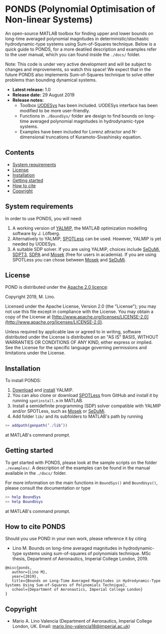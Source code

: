 # PONDS (Polynomial Optimisation of Non-linear Systems)
An open-source MATLAB toolbox for finding upper and lower bounds on long-time averaged polynomial magnitudes in deterministic/stochastic hydrodynamic-type systems using Sum-of-Squares technique. Below is a quick guide to PONDS, for a more deatiled description and examples refer to the user manual, which you can found inside the `./docs/` folder.

Note: This code is under very active development and will be subject to changes and improvements, so watch this space!
We expect that in the future PONDS also implements Sum-of-Squares technique to solve other problems than bounding dynamical systems. 

* **Latest release:** 1.0
* **Release date:** 29 August 2019
* **Release notes:**
	- Toolbox [UODESys](https://github.com/aeroimperial-optimization/UODESys) has been included. UODESys interface has been modified to be more user-friendly.
	- Functions in `./BoundSys/` folder are design to find bounds on long-time averaged polynomial magnitudes in hydrodynamic-type systems.
  - Examples have been included for Lorenz attractor and N-dimensional truncations of Kuramoto-Sivashinsky equation.

## Contents
- [System requirements](#Requirements)
- [License](#License)
- [Installation](#Install)
- [Getting started](#GettingStarted)
- [How to cite](#Cite)
- [Copyright](#Copyright)

## System requirements<a name="Requirements"></a>

In order to use PONDS, you will need:

1. A working version of [YALMIP](https://yalmip.github.io/), the MATLAB optimization modelling software by J. L&ouml;fberg.
2. Alternatively to YALMIP, [SPOTLess](https://github.com/mmt/spotless/tree/master) can be used. However, YALMIP is yet needed by UODESys. 
3. A suitable SDP solver. If you are using YALMIP, choices include [SeDuMi](https://github.com/sqlp/sedumi), [SDPT3](http://www.math.nus.edu.sg/~mattohkc/sdpt3.html), [SDPA](http://sdpa.sourceforge.net/) and [Mosek](https://www.mosek.com/) (free for
    users in academia). If you are using SPOTLess you can chose between [Mosek](https://www.mosek.com/) and [SeDuMi](https://github.com/sqlp/sedumi).

## License<a name="License"></a>

POND is distributed under the [Apache 2.0 licence](http://www.apache.org/licenses/LICENSE-2.0):

Copyright 2019, M. Lino.

Licensed under the Apache License, Version 2.0 (the "License"); you may not use this file except in compliance with the License. You may obtain a copy of the License at [http://www.apache.org/licenses/LICENSE-2.0](http://www.apache.org/licenses/LICENSE-2.0).

Unless required by applicable law or agreed to in writing, software distributed under the License is distributed on an "AS IS" BASIS, WITHOUT WARRANTIES OR CONDITIONS OF ANY KIND, either express or implied. See the License for the specific language governing permissions and limitations under the License.

## Installation<a name="Install"></a>

To install PONDS:

1. [Download](https://yalmip.github.io/download/) and [install](https://yalmip.github.io/tutorial/installation/) YALMIP.
2. You can also clone or download [SPOTLess](https://github.com/mmt/spotless/tree/master) from GitHub and install it by running `spotinstall.m` in MATLAB.
3. Install a semidefinite programming (SDP) solver compatible with YALMIP and/or SPOTLess, such as [Mosek](https://www.mosek.com/) or [SeDuMi](http://sedumi.ie.lehigh.edu/).
4. Add folder `lib/` and its subfolders to MATLAB's path by running
```Matlab
>> addpath(genpath(’./lib’))
```
at MATLAB's command prompt.

## Getting started<a name="GettingStarted"></a>

To get started with PONDS, please look at the sample scripts on the folder `./examples/`. A description of the examples can be found in the manual available in the `./docs/` folder.

For more information on the main functions in `BoundSys()` and `BoundUsys()`, please consult the documentation or type

```Matlab
>> help BoundSys
>> help BoundUsys
```

at MATLAB's command prompt.

## How to cite PONDS<a name="Cite"></a>

Should you use POND in your own work, please reference it by citing

* Lino M. Bounds on long-time averaged magnitudes in hydrodynamic-type systems using sum-of-squares of polynomials technique. MSc thesis, Department of Aeronautics, Imperial College London, 2019.

 ```
@misc{ponds,
	author={Lino M},
	year={2019},
	title={Bounds on Long-Time Averaged Magnitudes in Hydrodynamic-Type Systems Using Sum-of-Squares of Polynomials Technique},
    school={Department of Aeronautics, Imperial College London}
}
 ```

## Copyright<a name="Copyright"></a>
- Mario A. Lino Valencia (Department of Aeronautics, Imperial College London, UK. Email: mario.lino-valencia18@imperial.ac.uk)  

